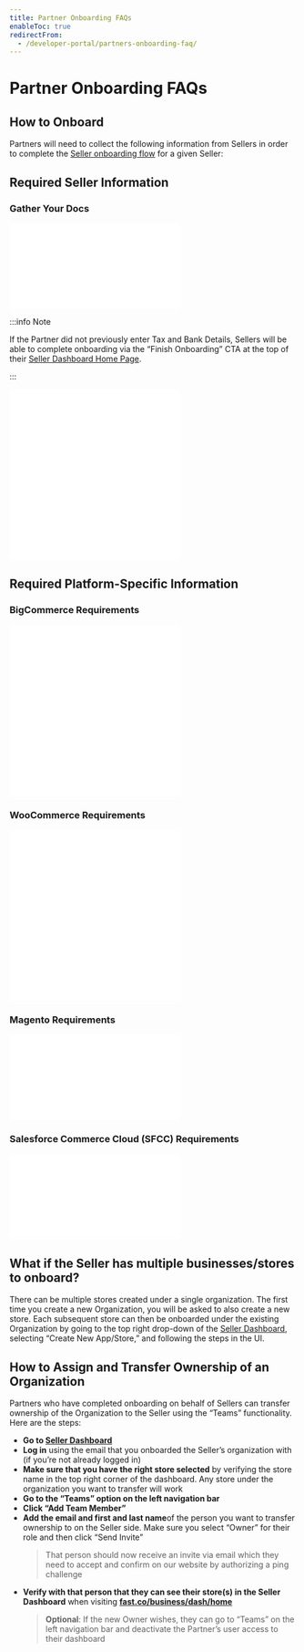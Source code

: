 ```yaml
---
title: Partner Onboarding FAQs
enableToc: true
redirectFrom:
  - /developer-portal/partners-onboarding-faq/
---
```


# Partner Onboarding FAQs

## How to Onboard

Partners will need to collect the following information from Sellers in order to complete the [Seller onboarding flow](https://fast.co/business-sign-up) for a given Seller:

## Required Seller Information

### Gather Your Docs

<embed src="/reusables/for-developers/_gather-your-docs.md" />

:::info Note

If the Partner did not previously enter Tax and Bank Details, Sellers will be able to complete onboarding via the “Finish Onboarding” CTA at the top of their [Seller Dashboard Home Page](https://fast.co/business/dash/home).

:::

<embed src="/reusables/for-developers/_platform_ecommerce_all_fast_access_requirement.md" />

<embed src="/reusables/for-developers/_platform_supported_ecommerce_platforms.md" />

## Required Platform-Specific Information

### BigCommerce Requirements

<embed src="/reusables/for-developers/_platform_bigcommerce_requirements.md" />

<embed src="/reusables/for-developers/_platform_attention_seller_onboarding_credentials_same_session_requirement.md" />

### WooCommerce Requirements

<embed src="/reusables/for-developers/_platform_woocommerce_requirements.md" />

<embed src="/reusables/for-developers/_platform_attention_seller_onboarding_credentials_same_session_requirement.md" />

### Magento Requirements

<embed src="/reusables/for-developers/_platform_magento_requirements.md" />

### Salesforce Commerce Cloud (SFCC) Requirements

<embed src="/reusables/for-developers/_platform_sfcc_requirements.md" />

## What if the Seller has multiple businesses/stores to onboard?

There can be multiple stores created under a single organization. The first time you create a new Organization, you will be asked to also create a new store. Each subsequent store can then be onboarded under the existing Organization by going to the top right drop-down of the [Seller Dashboard](https://fast.co/business/dash/home), selecting “Create New App/Store,” and following the steps in the UI.

## How to Assign and Transfer Ownership of an Organization

Partners who have completed onboarding on behalf of Sellers can transfer ownership of the Organization to the Seller using the “Teams” functionality. Here are the steps:

- **Go to [**Seller Dashboard**](https://fast.co/business/dash/home)**
- **Log in** using the email that you onboarded the Seller’s organization with (if you’re not already logged in)
- **Make sure that you have the right store selected** by verifying the store name in the top right corner of the dashboard. Any store under the organization you want to transfer will work
- **Go to the “Teams” option on the left navigation bar**
- **Click “Add Team Member”**
- **Add the email and first and last name**of the person you want to transfer ownership to on the Seller side. Make sure you select “Owner” for their role and then click “Send Invite”
  > That person should now receive an invite via email which they need to accept and confirm on our website by authorizing a ping challenge
- **Verify with that person that they can see their store(s) in the Seller Dashboard** when visiting [**fast.co/business/dash/home**](https://fast.co/business/dash/home)
  > **Optional**: If the new Owner wishes, they can go to “Teams” on the left navigation bar and deactivate the Partner’s user access to their dashboard
